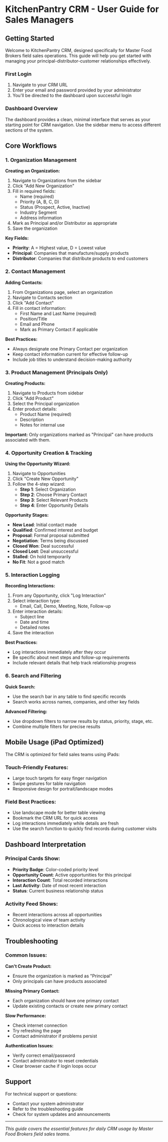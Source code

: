 # KitchenPantry CRM - User Guide for Sales Managers

## Getting Started

Welcome to KitchenPantry CRM, designed specifically for Master Food Brokers field sales operations. This guide will help you get started with managing your principal-distributor-customer relationships effectively.

### First Login
1. Navigate to your CRM URL
2. Enter your email and password provided by your administrator
3. You'll be directed to the dashboard upon successful login

### Dashboard Overview
The dashboard provides a clean, minimal interface that serves as your starting point for CRM navigation. Use the sidebar menu to access different sections of the system.

## Core Workflows

### 1. Organization Management

**Creating an Organization:**
1. Navigate to Organizations from the sidebar
2. Click "Add New Organization" 
3. Fill in required fields:
   - Name (required)
   - Priority (A, B, C, D)
   - Status (Prospect, Active, Inactive)
   - Industry Segment
   - Address information
4. Mark as Principal and/or Distributor as appropriate
5. Save the organization

**Key Fields:**
- **Priority**: A = Highest value, D = Lowest value
- **Principal**: Companies that manufacture/supply products
- **Distributor**: Companies that distribute products to end customers

### 2. Contact Management

**Adding Contacts:**
1. From Organizations page, select an organization
2. Navigate to Contacts section
3. Click "Add Contact"
4. Fill in contact information:
   - First Name and Last Name (required)
   - Position/Title
   - Email and Phone
   - Mark as Primary Contact if applicable

**Best Practices:**
- Always designate one Primary Contact per organization
- Keep contact information current for effective follow-up
- Include job titles to understand decision-making authority

### 3. Product Management (Principals Only)

**Creating Products:**
1. Navigate to Products from sidebar
2. Click "Add Product"
3. Select the Principal organization
4. Enter product details:
   - Product Name (required)
   - Description
   - Notes for internal use

**Important:** Only organizations marked as "Principal" can have products associated with them.

### 4. Opportunity Creation & Tracking

**Using the Opportunity Wizard:**
1. Navigate to Opportunities
2. Click "Create New Opportunity"
3. Follow the 4-step wizard:
   - **Step 1**: Select Organization
   - **Step 2**: Choose Primary Contact
   - **Step 3**: Select Relevant Products
   - **Step 4**: Enter Opportunity Details

**Opportunity Stages:**
- **New Lead**: Initial contact made
- **Qualified**: Confirmed interest and budget
- **Proposal**: Formal proposal submitted
- **Negotiation**: Terms being discussed
- **Closed Won**: Deal successful
- **Closed Lost**: Deal unsuccessful
- **Stalled**: On hold temporarily
- **No Fit**: Not a good match

### 5. Interaction Logging

**Recording Interactions:**
1. From any Opportunity, click "Log Interaction"
2. Select interaction type:
   - Email, Call, Demo, Meeting, Note, Follow-up
3. Enter interaction details:
   - Subject line
   - Date and time
   - Detailed notes
4. Save the interaction

**Best Practices:**
- Log interactions immediately after they occur
- Be specific about next steps and follow-up requirements
- Include relevant details that help track relationship progress

### 6. Search and Filtering

**Quick Search:**
- Use the search bar in any table to find specific records
- Search works across names, companies, and other key fields

**Advanced Filtering:**
- Use dropdown filters to narrow results by status, priority, stage, etc.
- Combine multiple filters for precise results

## Mobile Usage (iPad Optimized)

The CRM is optimized for field sales teams using iPads:

### Touch-Friendly Features:
- Large touch targets for easy finger navigation
- Swipe gestures for table navigation
- Responsive design for portrait/landscape modes

### Field Best Practices:
- Use landscape mode for better table viewing
- Bookmark the CRM URL for quick access
- Log interactions immediately while details are fresh
- Use the search function to quickly find records during customer visits

## Dashboard Interpretation

### Principal Cards Show:
- **Priority Badge**: Color-coded priority level
- **Opportunity Count**: Active opportunities for this principal
- **Interaction Count**: Total recorded interactions
- **Last Activity**: Date of most recent interaction
- **Status**: Current business relationship status

### Activity Feed Shows:
- Recent interactions across all opportunities
- Chronological view of team activity
- Quick access to interaction details

## Troubleshooting

### Common Issues:

**Can't Create Product:**
- Ensure the organization is marked as "Principal"
- Only principals can have products associated

**Missing Primary Contact:**
- Each organization should have one primary contact
- Update existing contacts or create new primary contact

**Slow Performance:**
- Check internet connection
- Try refreshing the page
- Contact administrator if problems persist

**Authentication Issues:**
- Verify correct email/password
- Contact administrator to reset credentials
- Clear browser cache if login loops occur

## Support

For technical support or questions:
- Contact your system administrator
- Refer to the troubleshooting guide
- Check for system updates and announcements

---

*This guide covers the essential features for daily CRM usage by Master Food Brokers field sales teams.*